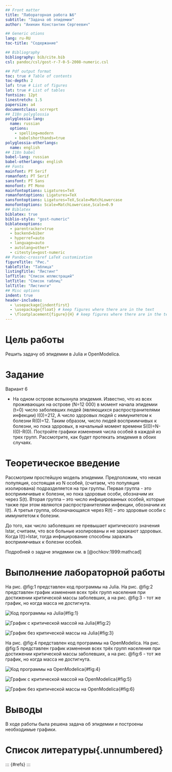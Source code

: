 ```yaml
---
## Front matter
title: "Лабораторная работа №6"
subtitle: "Задача об эпидемии"
author: "Аникин Константин Сергеевич"

## Generic otions
lang: ru-RU
toc-title: "Содержание"

## Bibliography
bibliography: bib/cite.bib
csl: pandoc/csl/gost-r-7-0-5-2008-numeric.csl

## Pdf output format
toc: true # Table of contents
toc-depth: 2
lof: true # List of figures
lot: true # List of tables
fontsize: 12pt
linestretch: 1.5
papersize: a4
documentclass: scrreprt
## I18n polyglossia
polyglossia-lang:
  name: russian
  options:
	- spelling=modern
	- babelshorthands=true
polyglossia-otherlangs:
  name: english
## I18n babel
babel-lang: russian
babel-otherlangs: english
## Fonts
mainfont: PT Serif
romanfont: PT Serif
sansfont: PT Sans
monofont: PT Mono
mainfontoptions: Ligatures=TeX
romanfontoptions: Ligatures=TeX
sansfontoptions: Ligatures=TeX,Scale=MatchLowercase
monofontoptions: Scale=MatchLowercase,Scale=0.9
## Biblatex
biblatex: true
biblio-style: "gost-numeric"
biblatexoptions:
  - parentracker=true
  - backend=biber
  - hyperref=auto
  - language=auto
  - autolang=other*
  - citestyle=gost-numeric
## Pandoc-crossref LaTeX customization
figureTitle: "Рис."
tableTitle: "Таблица"
listingTitle: "Листинг"
lofTitle: "Список иллюстраций"
lotTitle: "Список таблиц"
lolTitle: "Листинги"
## Misc options
indent: true
header-includes:
  - \usepackage{indentfirst}
  - \usepackage{float} # keep figures where there are in the text
  - \floatplacement{figure}{H} # keep figures where there are in the text
---
```


# Цель работы

Решить задачу об эпидемии в Julia и OpenModelica.

# Задание

Вариант 6

- На одном острове вспыхнула эпидемия. Известно, что из всех проживающих на острове (N=12 000) в момент начала эпидемии (t=0) число заболевших людей (являющихся распространителями инфекции) I(0)=212, А число здоровых людей с иммунитетом к болезни R(0)=12. Таким образом, число людей восприимчивых к болезни, но пока здоровых, в начальный момент времени S(0)=N-I(0)-R(0). Постройте графики изменения числа особей в каждой из трех групп. Рассмотрите, как будет протекать эпидемия в обоих случаях.

# Теоретическое введение

Рассмотрим простейшую модель эпидемии. Предположим, что некая популяция, состоящая из N особей, (считаем, что популяция изолирована) подразделяется на три группы. Первая группа - это восприимчивые к болезни, но пока здоровые особи, обозначим их через S(t). Вторая группа – это число инфицированных особей, которые также при этом являются распространителями инфекции, обозначим их I(t). А третья группа, обозначающаяся через R(t) – это здоровые особи с иммунитетом к болезни. 

До того, как число заболевших не превышает критического значения Istar, считаем, что все больные изолированы и не заражают здоровых. Когда I(t)>Istar, тогда инфицирование способны заражать восприимчивых к болезни особей. 

Подробней о задаче эпидемии см. в [@ochkov:1999:mathcad]

# Выполнение лабораторной работы

На рис. @fig:1 представлен код программы на Julia. На рис. @fig:2 представлен график изменения всех трёх групп населения при достижении критической массы заболевших, а на рис. @fig:3 - тот же график, но когда масса не достигнута.

![Код программы на Julia](image/1.png){#fig:1}

![График с критической массой на Julia](image/2.png){#fig:2}

![График без критической массы на Julia](image/3.png){#fig:3}

На рис. @fig:4 представлен код программы на OpenModelica. На рис. @fig:5 представлен график изменения всех трёх групп населения при достижении критической массы заболевших, а на рис. @fig:6 - тот же график, но когда масса не достигнута.

![Код программы на OpenModelica](image/4.png){#fig:4}

![График с критической массой на OpenModelica](image/5.png){#fig:5}

![График без критической массы на OpenModelica](image/6.png){#fig:6}

# Выводы

В ходе работы была решена задача об эпидемии и построены необходимые графики. 

# Список литературы{.unnumbered}

::: {#refs}
:::
